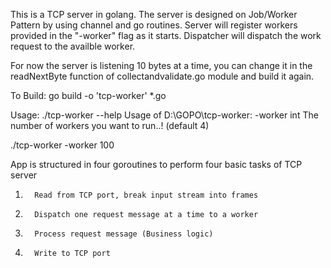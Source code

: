 This is a TCP server in golang.
The server is designed on Job/Worker Pattern by using channel and go routines. Server will register workers provided in the "-worker" flag as it starts. Dispatcher will dispatch the work request to the availble worker.

For now the server is listening 10 bytes at a time, you can change it in the readNextByte function of collectandvalidate.go module and build it again.

To Build:
go build -o 'tcp-worker' *.go

Usage:
./tcp-worker --help
Usage of D:\GOPO\tcp-worker:
  -worker int
        The number of workers you want to run..! (default 4)

./tcp-worker -worker 100

App is structured in four goroutines to perform four basic tasks of TCP server

1.       Read from TCP port, break input stream into frames
2.       Dispatch one request message at a time to a worker
3.       Process request message (Business logic)
4.       Write to TCP port
